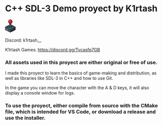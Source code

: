 # C++ SDL-3 Demo proyect by K1rtash 

![Icon](assets/git_icon.png)

Discord: k1rtash__

K1rtash Games: https://discord.gg/Tvcasfq7GB


### All assets used in this proyect are either original or free of use. 



I made this proyect to learn the basics of game-making and distribution, as well as libraries like SDL-3 in C++ and how to use Git.

In the game you can move the character with the A & D keys, it will also display a console window for logs.




### To use the proyect, either compile from source with the CMake file, which is intended for VS Code, or download a release and use the installer. 